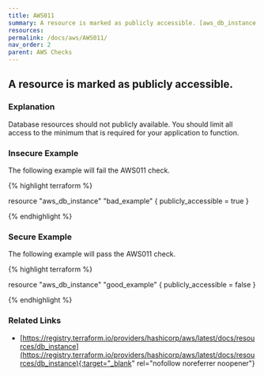 ```yaml
---
title: AWS011
summary: A resource is marked as publicly accessible. [aws_db_instance aws_dms_replication_instance aws_rds_cluster_instance aws_redshift_cluster] 
resources: 
permalink: /docs/aws/AWS011/
nav_order: 2
parent: AWS Checks
---
```


## A resource is marked as publicly accessible.

### Explanation


Database resources should not publicly available. You should limit all access to the minimum that is required for your application to function. 



### Insecure Example

The following example will fail the AWS011 check.

{% highlight terraform %}

resource "aws_db_instance" "bad_example" {
	publicly_accessible = true
}

{% endhighlight %}



### Secure Example

The following example will pass the AWS011 check.

{% highlight terraform %}

resource "aws_db_instance" "good_example" {
	publicly_accessible = false
}

{% endhighlight %}


### Related Links


- [https://registry.terraform.io/providers/hashicorp/aws/latest/docs/resources/db_instance](https://registry.terraform.io/providers/hashicorp/aws/latest/docs/resources/db_instance){:target="_blank" rel="nofollow noreferrer noopener"}

